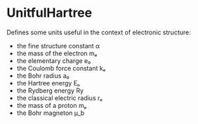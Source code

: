 # UnitfulHartree

Defines some units useful in the context of electronic structure:

- the fine structure constant α
- the mass of the electron mₑ
- the elementary charge e₀
- the Coulomb force constant kₑ
- the Bohr radius a₀
- the Hartree energy Eₕ
- the Rydberg energy Ry
- the classical electric radius rₑ
- the mass of a proton mₚ
- the Bohr magneton μ_b
